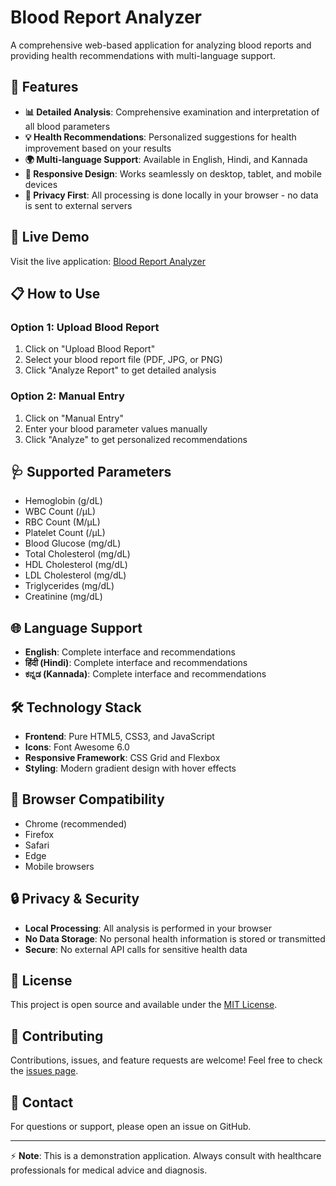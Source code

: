 # Blood Report Analyzer

A comprehensive web-based application for analyzing blood reports and providing health recommendations with multi-language support.

## 🌟 Features

- **📊 Detailed Analysis**: Comprehensive examination and interpretation of all blood parameters
- **💡 Health Recommendations**: Personalized suggestions for health improvement based on your results
- **🌍 Multi-language Support**: Available in English, Hindi, and Kannada
- **📱 Responsive Design**: Works seamlessly on desktop, tablet, and mobile devices
- **🔐 Privacy First**: All processing is done locally in your browser - no data is sent to external servers

## 🚀 Live Demo

Visit the live application: [Blood Report Analyzer](https://yourusername.github.io/blood-report-analyzer)

## 📋 How to Use

### Option 1: Upload Blood Report
1. Click on "Upload Blood Report" 
2. Select your blood report file (PDF, JPG, or PNG)
3. Click "Analyze Report" to get detailed analysis

### Option 2: Manual Entry
1. Click on "Manual Entry"
2. Enter your blood parameter values manually
3. Click "Analyze" to get personalized recommendations

## 🩺 Supported Parameters

- Hemoglobin (g/dL)
- WBC Count (/μL)
- RBC Count (M/μL)
- Platelet Count (/μL)
- Blood Glucose (mg/dL)
- Total Cholesterol (mg/dL)
- HDL Cholesterol (mg/dL)
- LDL Cholesterol (mg/dL)
- Triglycerides (mg/dL)
- Creatinine (mg/dL)

## 🌐 Language Support

- **English**: Complete interface and recommendations
- **हिंदी (Hindi)**: Complete interface and recommendations
- **ಕನ್ನಡ (Kannada)**: Complete interface and recommendations

## 🛠️ Technology Stack

- **Frontend**: Pure HTML5, CSS3, and JavaScript
- **Icons**: Font Awesome 6.0
- **Responsive Framework**: CSS Grid and Flexbox
- **Styling**: Modern gradient design with hover effects

## 📱 Browser Compatibility

- Chrome (recommended)
- Firefox
- Safari
- Edge
- Mobile browsers

## 🔒 Privacy & Security

- **Local Processing**: All analysis is performed in your browser
- **No Data Storage**: No personal health information is stored or transmitted
- **Secure**: No external API calls for sensitive health data

## 📄 License

This project is open source and available under the [MIT License](LICENSE).

## 🤝 Contributing

Contributions, issues, and feature requests are welcome! Feel free to check the [issues page](../../issues).

## 📧 Contact

For questions or support, please open an issue on GitHub.

---

⚡ **Note**: This is a demonstration application. Always consult with healthcare professionals for medical advice and diagnosis.